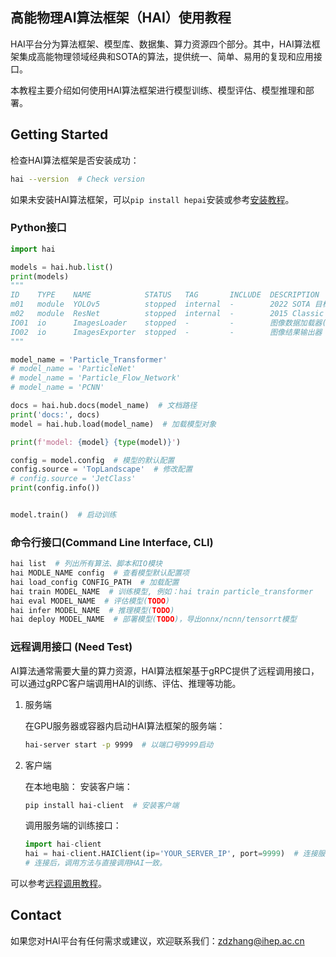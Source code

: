 ## 高能物理AI算法框架（HAI）使用教程

HAI平台分为算法框架、模型库、数据集、算力资源四个部分。其中，HAI算法框架集成高能物理领域经典和SOTA的算法，提供统一、简单、易用的复现和应用接口。

本教程主要介绍如何使用HAI算法框架进行模型训练、模型评估、模型推理和部署。

## Getting Started

检查HAI算法框架是否安装成功：

```bash
hai --version  # Check version
```
如果未安装HAI算法框架，可以`pip install hepai`安装或参考[安装教程](installation.md)。


### Python接口

```python
import hai

models = hai.hub.list()
print(models)
"""
ID    TYPE    NAME            STATUS   TAG       INCLUDE  DESCRIPTION                                                 
m01   module  YOLOv5          stopped  internal  -        2022 SOTA 目标检测算法YOLOv5-v6                                   
m02   module  ResNet          stopped  internal  -        2015 Classic 残差连接网络ResNet18 34 50 101 152 for classification
IO01  io      ImagesLoader    stopped  -         -        图像数据加载器(支持：image, video, folds, rtsp, rtmp等) hai            
IO02  io      ImagesExporter  stopped  -         -        图像结果输出器   
"""

model_name = 'Particle_Transformer'
# model_name = 'ParticleNet'
# model_name = 'Particle_Flow_Network'
# model_name = 'PCNN'

docs = hai.hub.docs(model_name)  # 文档路径
print('docs:', docs)
model = hai.hub.load(model_name)  # 加载模型对象

print(f'model: {model} {type(model)}')

config = model.config  # 模型的默认配置
config.source = 'TopLandscape'  # 修改配置
# config.source = 'JetClass'
print(config.info())


model.train()  # 启动训练
```


### 命令行接口(Command Line Interface, CLI)

```bash
hai list  # 列出所有算法、脚本和IO模块
hai MODLE_NAME config  # 查看模型默认配置项
hai load_config CONFIG_PATH  # 加载配置
hai train MODEL_NAME  # 训练模型, 例如：hai train particle_transformer
hai eval MODEL_NAME  # 评估模型(TODO)
hai infer MODEL_NAME  # 推理模型(TODO)
hai deploy MODEL_NAME  # 部署模型(TODO)，导出onnx/ncnn/tensorrt模型
```

### 远程调用接口 (Need Test)

AI算法通常需要大量的算力资源，HAI算法框架基于gRPC提供了远程调用接口，可以通过gRPC客户端调用HAI的训练、评估、推理等功能。

1. 服务端

    在GPU服务器或容器内启动HAI算法框架的服务端：
    ```bash
    hai-server start -p 9999  # 以端口号9999启动
    ```
2. 客户端

    在本地电脑：
    安装客户端：
    ```bash
    pip install hai-client  # 安装客户端
    ```

    调用服务端的训练接口：
    ```python
    import hai-client
    hai = hai-client.HAIClient(ip='YOUR_SERVER_IP', port=9999)  # 连接服务端
    # 连接后，调用方法与直接调用HAI一致。
    ```
    

可以参考[远程调用教程](remote.md)。


## Contact

如果您对HAI平台有任何需求或建议，欢迎联系我们：zdzhang@ihep.ac.cn
